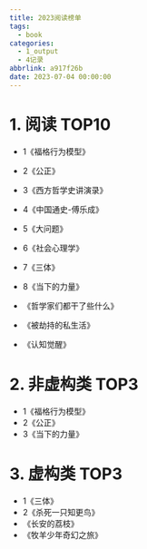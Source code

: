 ```yaml
---
title: 2023阅读榜单
tags:
  - book
categories:
  - 1_output
  - 4记录
abbrlink: a917f26b
date: 2023-07-04 00:00:00
---
```


# 1.  阅读 TOP10

+ 1《福格行为模型》

+ 2《公正》

+ 3《西方哲学史讲演录》

+ 4《中国通史-傅乐成》

+ 5《大问题》

+ 6《社会心理学》

+ 7《三体》

+ 8《当下的力量》

+ 《哲学家们都干了些什么》

+ 《被劫持的私生活》

+ 《认知觉醒》

  

# 2. 非虚构类 TOP3

+ 1《福格行为模型》
+ 2《公正》
+ 3《当下的力量》



# 3. 虚构类 TOP3

+ 1《三体》
+ 2《杀死一只知更鸟》
+ 《长安的荔枝》
+ 《牧羊少年奇幻之旅》